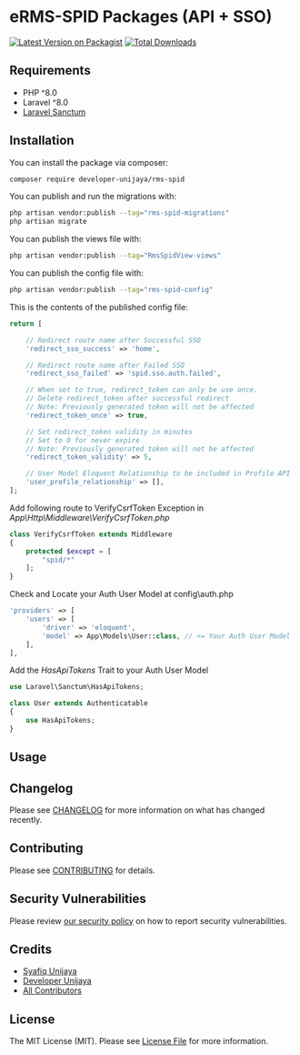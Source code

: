 # eRMS-SPID Packages (API + SSO)

[![Latest Version on Packagist](https://img.shields.io/packagist/v/developer-unijaya/rms-spid.svg?style=flat-square)](https://packagist.org/packages/developer-unijaya/rms-spid)
[![Total Downloads](https://img.shields.io/packagist/dt/developer-unijaya/rms-spid.svg?style=flat-square)](https://packagist.org/packages/developer-unijaya/rms-spid)

## Requirements

- PHP ^8.0
- Laravel ^8.0
- [Laravel Sanctum](https://laravel.com/docs/9.x/sanctum)

## Installation

You can install the package via composer:
```bash
composer require developer-unijaya/rms-spid
```


You can publish and run the migrations with:
```bash
php artisan vendor:publish --tag="rms-spid-migrations"
php artisan migrate
```


You can publish the views file with:
```bash
php artisan vendor:publish --tag="RmsSpidView-views"
```


You can publish the config file with:
```bash
php artisan vendor:publish --tag="rms-spid-config"
```


This is the contents of the published config file:
```php
return [

    // Redirect route name after Successful SSO
    'redirect_sso_success' => 'home',

    // Redirect route name after Failed SSO
    'redirect_sso_failed' => 'spid.sso.auth.failed',

    // When set to true, redirect_token can only be use once.
    // Delete redirect_token after successful redirect
    // Note: Previously generated token will not be affected
    'redirect_token_once' => true,

    // Set redirect_token validity in minutes
    // Set to 0 for never expire
    // Note: Previously generated token will not be affected
    'redirect_token_validity' => 5,

    // User Model Eloquent Relationship to be included in Profile API
    'user_profile_relationship' => [],
];
```


Add following route to VerifyCsrfToken Exception in _App\Http\Middleware\VerifyCsrfToken.php_
```php
class VerifyCsrfToken extends Middleware
{
    protected $except = [
        "spid/*"
    ];
}
```


Check and Locate your Auth User Model at
config\auth.php
```php
'providers' => [
    'users' => [
        'driver' => 'eloquent',
        'model' => App\Models\User::class, // <= Your Auth User Model
    ],
],
```

Add the _HasApiTokens_ Trait to your Auth User Model
```php
use Laravel\Sanctum\HasApiTokens;

class User extends Authenticatable
{
    use HasApiTokens;
}
```


## Usage


## Changelog

Please see [CHANGELOG](CHANGELOG.md) for more information on what has changed recently.

## Contributing

Please see [CONTRIBUTING](CONTRIBUTING.md) for details.

## Security Vulnerabilities

Please review [our security policy](../../security/policy) on how to report security vulnerabilities.

## Credits

- [Syafiq Unijaya](https://github.com/syafiq-unijaya)
- [Developer Unijaya](https://github.com/developer-unijaya)
- [All Contributors](../../contributors)

## License

The MIT License (MIT). Please see [License File](LICENSE.md) for more information.
